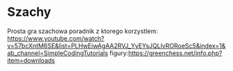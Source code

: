 # Szachy
Prosta gra szachowa
poradnik z ktorego korzystlem: https://www.youtube.com/watch?v=57bcXntM6SE&list=PLHwEiwAgAA2RVJ_YyEYsJQLlvRORoeSc5&index=1&ab_channel=SimpleCodingTutorials
figury:https://greenchess.net/info.php?item=downloads
